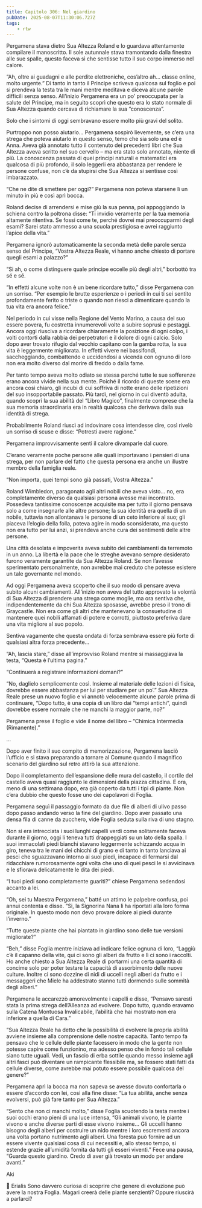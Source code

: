 ```yaml
---
title: Capitolo 306: Nel giardino
pubDate: 2025-08-07T11:30:06.727Z
tags:
    - rtw
---
```











Pergamena stava dietro Sua Altezza Roland e lo guardava attentamente compilare il manoscritto. Il sole autunnale stava tramontando dalla finestra alle sue spalle, questo faceva sì che sentisse tutto il suo corpo immerso nel calore.


“Ah, oltre ai guadagni e alle perdite elettroniche, cos’altro ah… classe online, molto urgente.” Di tanto in tanto il Principe scriveva qualcosa sul foglio e poi si prendeva la testa tra le mani mentre meditava e diceva alcune parole difficili senza senso. All’inizio Pergamena era un po’ preoccupata per la salute del Principe, ma in seguito scoprì che questo era lo stato normale di Sua Altezza quando cercava di richiamare la sua “conoscenza”.


Solo che i sintomi di oggi sembravano essere molto più gravi del solito.


Purtroppo non posso aiutarlo... Pergamena sospirò lievemente, se c’era una strega che poteva aiutarlo in questo senso, temo che sia solo una ed è Anna. Aveva già annotato tutto il contenuto dei precedenti libri che Sua Altezza aveva scritto nel suo cervello – ma era stato solo annotato, niente di più. La conoscenza passata di quei principi naturali e matematici era qualcosa di più profondo, il solo leggerli era abbastanza per rendere le persone confuse, non c’è da stupirsi che Sua Altezza si sentisse così imbarazzato.


“Che ne dite di smettere per oggi?” Pergamena non poteva starsene lì un minuto in più e così aprì bocca.


Roland decise di arrendersi e mise giù la sua penna, poi appoggiando la schiena contro la poltrona disse: “Ti invidio veramente per la tua memoria altamente ritentiva. Se fossi come te, perché dovrei mai preoccuparmi degli esami? Sarei stato ammesso a una scuola prestigiosa e avrei raggiunto l’apice della vita.”


Pergamena ignorò automaticamente la seconda metà delle parole senza senso del Principe, “Vostra Altezza Reale, vi hanno anche chiesto di portare quegli esami a palazzo?”


“Si ah, o come distinguere quale principe eccelle più degli altri,” borbottò tra sé e sé.


“In effetti alcune volte non è un bene ricordare tutto,” disse Pergamena con un sorriso. “Per esempio le brutte esperienze o i periodi in cui ti sei sentito profondamente ferito o triste o quando non riesci a dimenticare quando la tua vita era ancora felice.”


Nel periodo in cui visse nella Regione del Vento Marino, a causa del suo essere povera, fu costretta innumerevoli volte a subire soprusi e pestaggi. Ancora oggi riusciva a ricordare chiaramente la posizione di ogni colpo, i volti contorti dalla rabbia dei perpetratori e il dolore di ogni calcio. Solo dopo aver trovato rifugio dal vecchio capitano con la gamba rotta, la sua vita è leggermente migliorata. In effetti vivere nei bassifondi, saccheggiando, combattendo e uccidendosi a vicenda con ognuno di loro non era molto diverso dal morire di freddo o dalla fame.


Per tanto tempo aveva molto odiato se stessa perché tutte le sue sofferenze erano ancora vivide nella sua mente. Poiché il ricordo di queste scene era ancora così chiaro, gli incubi di cui soffriva di notte erano delle ripetizioni del suo insopportabile passato. Più tardi, nel giorno in cui diventò adulta, quando scoprì la sua abilità del “Libro Magico”, finalmente comprese che la sua memoria straordinaria era in realtà qualcosa che derivava dalla sua identità di strega.


Probabilmente Roland riuscì ad indovinare cosa intendesse dire, così rivelò un sorriso di scuse e disse: “Potresti avere ragione.”


Pergamena improvvisamente sentì il calore divamparle dal cuore.


C’erano veramente poche persone alle quali importavano i pensieri di una strega, per non parlare del fatto che questa persona era anche un illustre membro della famiglia reale.


“Non importa, quei tempi sono già passati, Vostra Altezza.”


Roland Wimbledon, paragonato agli altri nobili che aveva visto… no, era completamente diverso da qualsiasi persona avesse mai incontrato. Possedeva tantissime conoscenze acquisite ma per tutto il giorno pensava solo a come insegnarle alle altre persone; la sua identità era quella di un nobile, tuttavia non allontanava le persone di un ceto inferiore al suo; gli piaceva l’elogio della folla, poteva agire in modo sconsiderato, ma questo non era tutto per lui anzi, si prendeva anche cura dei sentimenti delle altre persone.


Una città desolata e impoverita aveva subito dei cambiamenti da terremoto in un anno. La libertà e la pace che le streghe avevano sempre desiderato furono veramente garantite da Sua Altezza Roland. Se non l’avesse sperimentato personalmente, non avrebbe mai creduto che potesse esistere un tale governante nel mondo.


Ad oggi Pergamena aveva scoperto che il suo modo di pensare aveva subito alcuni cambiamenti. All’inizio non aveva del tutto approvato la volontà di Sua Altezza di prendere una strega come moglie, ma ora sentiva che, indipendentemente da chi Sua Altezza sposasse, avrebbe preso il trono di Graycastle. Non era come gli altri che mantenevano la consuetudine di mantenere quei nobili affamati di potere e corrotti, piuttosto preferiva dare una vita migliore al suo popolo.


Sentiva vagamente che questa ondata di forza sembrava essere più forte di qualsiasi altra forza precedente…


“Ah, lascia stare,” disse all’improvviso Roland mentre si massaggiava la testa, “Questa è l’ultima pagina.”


“Continuerà a registrare informazioni domani?”


“No, daglielo semplicemente così. Insieme al materiale delle lezioni di fisica, dovrebbe essere abbastanza per lui per studiare per un po’.” Sua Altezza Reale prese un nuovo foglio e vi annotò velocemente alcune parole prima di continuare, “Dopo tutto, è una copia di un libro dai “tempi antichi”, quindi dovrebbe essere normale che ne manchi la maggior parte, no?”


Pergamena prese il foglio e vide il nome del libro – “Chimica Intermedia (Rimanente).”


…


Dopo aver finito il suo compito di memorizzazione, Pergamena lasciò l’ufficio e si stava preparando a tornare al Comune quando il magnifico scenario del giardino sul retro attirò la sua attenzione.


Dopo il completamento dell’espansione delle mura del castello, il cortile del castello aveva quasi raggiunto le dimensioni della piazza cittadina. E ora, meno di una settimana dopo, era già coperto da tutti i tipi di piante. Non c’era dubbio che questo fosse uno dei capolavori di Foglia.


Pergamena seguì il passaggio formato da due file di alberi di ulivo passo dopo passo andando verso la fine del giardino. Dopo aver passato una densa fila di canne da zucchero, vide Foglia seduta sulla riva di uno stagno.


Non si era intrecciata i suoi lunghi capelli verdi come solitamente faceva durante il giorno, oggi li teneva tutti drappeggiati su un lato della spalla. I suoi immacolati piedi bianchi stavano leggermente schizzando acqua in giro, teneva tra le mani dei chicchi di grano e di tanto in tanto lanciava ai pesci che sguazzavano intorno ai suoi piedi, incapace di fermarsi dal ridacchiare rumorosamente ogni volta che uno di quei pesci le si avvicinava e le sfiorava delicatamente le dita dei piedi.


“I tuoi piedi sono completamente guariti?” chiese Pergamena sedendosi accanto a lei.


“Oh, sei tu Maestra Pergamena,” batté un attimo le palpebre confusa, poi annuì contenta e disse. “Si, la Signorina Nana li ha riportati alla loro forma originale. In questo modo non devo provare dolore ai piedi durante l’inverno.”


“Tutte queste piante che hai piantato in giardino sono delle tue versioni migliorate?”


“Beh,” disse Foglia mentre iniziava ad indicare felice ognuna di loro, “Laggiù c’è il capanno della vite, qui ci sono gli alberi da frutto e lì ci sono i raccolti. Ho anche chiesto a Sua Altezza Reale di portarmi una certa quantità di concime solo per poter testare la capacità di assorbimento delle nuove culture. Inoltre ci sono dozzine di nidi di uccelli negli alberi da frutto e i messaggeri che Miele ha addestrato stanno tutti dormendo sulle sommità degli alberi.”


Pergamena le accarezzò amorevolmente i capelli e disse, “Pensavo saresti stata la prima strega dell’Alleanza ad evolvere. Dopo tutto, quando eravamo sulla Catena Montuosa Invalicabile, l’abilità che hai mostrato non era inferiore a quella di Cara.”


“Sua Altezza Reale ha detto che la possibilità di evolvere la propria abilità avviene insieme alla comprensione delle nostre capacità. Tanto tempo fa pensavo che le cellule delle piante facessero in modo che la gente non potesse capire come funzionino, ma adesso penso che in fondo tali cellule siano tutte uguali. Vedi, un fascio di erba sottile quando messo insieme agli altri fasci può diventare un rampicante flessibile ma, se fossero stati fatti da cellule diverse, come avrebbe mai potuto essere possibile qualcosa del genere?”


Pergamena aprì la bocca ma non sapeva se avesse dovuto confortarla o essere d’accordo con lei, così alla fine disse: “La tua abilità, anche senza evolversi, può già fare tanto per Sua Altezza.”


“Sento che non ci manchi molto,” disse Foglia scuotendo la testa mentre i suoi occhi erano pieni di una luce intensa, “Gli animali vivono, le piante vivono e anche diverse parti di esse vivono insieme… Gli uccelli hanno bisogno degli alberi per costruire un nido mentre i loro escrementi ancora una volta portano nutrimento agli alberi. Una foresta può fornire ad un essere vivente qualsiasi cosa di cui necessiti e, allo stesso tempo, si estende grazie all’umidità fornita da tutti gli esseri viventi.” Fece una pausa, “Guarda questo giardino. Credo di aver già trovato un modo per andare avanti.”






Aki






💬 Erialis Sono davvero curiosa di scoprire che genere di evoluzione può avere la nostra Foglia. Magari creerà delle piante senzienti? Oppure riuscirà a parlarci? 




                                


                                



